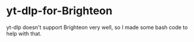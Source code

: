 # yt-dlp-for-Brighteon
yt-dlp doesn't support Brighteon very well, so I made some bash code to help with that. 
